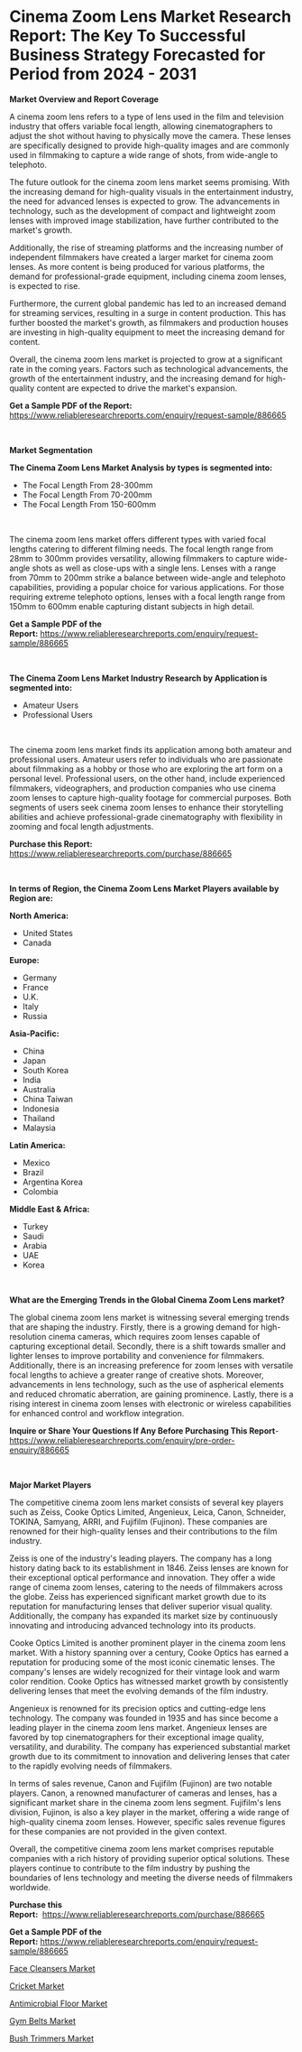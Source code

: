<p><h1>Cinema Zoom Lens Market Research Report: The Key To Successful Business Strategy Forecasted for Period from 2024 - 2031</h1></p><p><strong>Market Overview and Report Coverage</strong></p>
<p><p>A cinema zoom lens refers to a type of lens used in the film and television industry that offers variable focal length, allowing cinematographers to adjust the shot without having to physically move the camera. These lenses are specifically designed to provide high-quality images and are commonly used in filmmaking to capture a wide range of shots, from wide-angle to telephoto.</p><p>The future outlook for the cinema zoom lens market seems promising. With the increasing demand for high-quality visuals in the entertainment industry, the need for advanced lenses is expected to grow. The advancements in technology, such as the development of compact and lightweight zoom lenses with improved image stabilization, have further contributed to the market's growth.</p><p>Additionally, the rise of streaming platforms and the increasing number of independent filmmakers have created a larger market for cinema zoom lenses. As more content is being produced for various platforms, the demand for professional-grade equipment, including cinema zoom lenses, is expected to rise.</p><p>Furthermore, the current global pandemic has led to an increased demand for streaming services, resulting in a surge in content production. This has further boosted the market's growth, as filmmakers and production houses are investing in high-quality equipment to meet the increasing demand for content.</p><p>Overall, the cinema zoom lens market is projected to grow at a significant rate in the coming years. Factors such as technological advancements, the growth of the entertainment industry, and the increasing demand for high-quality content are expected to drive the market's expansion.</p></p>
<p><strong>Get a Sample PDF of the Report:</strong> <a href="https://www.reliableresearchreports.com/enquiry/request-sample/886665">https://www.reliableresearchreports.com/enquiry/request-sample/886665</a></p>
<p>&nbsp;</p>
<p><strong>Market Segmentation</strong></p>
<p><strong>The Cinema Zoom Lens Market Analysis by types is segmented into:</strong></p>
<p><ul><li>The Focal Length From 28-300mm</li><li>The Focal Length From 70-200mm</li><li>The Focal Length From 150-600mm</li></ul></p>
<p>&nbsp;</p>
<p><p>The cinema zoom lens market offers different types with varied focal lengths catering to different filming needs. The focal length range from 28mm to 300mm provides versatility, allowing filmmakers to capture wide-angle shots as well as close-ups with a single lens. Lenses with a range from 70mm to 200mm strike a balance between wide-angle and telephoto capabilities, providing a popular choice for various applications. For those requiring extreme telephoto options, lenses with a focal length range from 150mm to 600mm enable capturing distant subjects in high detail.</p></p>
<p><strong>Get a Sample PDF of the Report:</strong>&nbsp;<a href="https://www.reliableresearchreports.com/enquiry/request-sample/886665">https://www.reliableresearchreports.com/enquiry/request-sample/886665</a></p>
<p>&nbsp;</p>
<p><strong>The Cinema Zoom Lens Market Industry Research by Application is segmented into:</strong></p>
<p><ul><li>Amateur Users</li><li>Professional Users</li></ul></p>
<p>&nbsp;</p>
<p><p>The cinema zoom lens market finds its application among both amateur and professional users. Amateur users refer to individuals who are passionate about filmmaking as a hobby or those who are exploring the art form on a personal level. Professional users, on the other hand, include experienced filmmakers, videographers, and production companies who use cinema zoom lenses to capture high-quality footage for commercial purposes. Both segments of users seek cinema zoom lenses to enhance their storytelling abilities and achieve professional-grade cinematography with flexibility in zooming and focal length adjustments.</p></p>
<p><strong>Purchase this Report:</strong>&nbsp; <a href="https://www.reliableresearchreports.com/purchase/886665">https://www.reliableresearchreports.com/purchase/886665</a></p>
<p>&nbsp;</p>
<p><strong>In terms of Region, the Cinema Zoom Lens Market Players available by Region are:</strong></p>
<p>
    <p> <strong> North America: </strong>
        <ul>
            <li>United States</li>
            <li>Canada</li>
        </ul>
        </p> 
    <p> <strong> Europe: </strong>
        <ul>
            <li>Germany</li>
            <li>France</li>
            <li>U.K.</li>
            <li>Italy</li>
            <li>Russia</li>
        </ul>
        </p> 
    <p> <strong> Asia-Pacific: </strong>
        <ul>
            <li>China</li>
            <li>Japan</li>
            <li>South Korea</li>
            <li>India</li>
            <li>Australia</li>
            <li>China Taiwan</li>
            <li>Indonesia</li>
            <li>Thailand</li>
            <li>Malaysia</li>
        </ul>
        </p> 
    <p> <strong> Latin America: </strong>
        <ul>
            <li>Mexico</li>
            <li>Brazil</li>
            <li>Argentina Korea</li>
            <li>Colombia</li>
        </ul>
        </p> 
    <p> <strong> Middle East & Africa: </strong>
        <ul>
            <li>Turkey</li>
            <li>Saudi</li>
            <li>Arabia</li>
            <li>UAE</li>
            <li>Korea</li>
        </ul>
    </p>
    </p>
<p>&nbsp;</p>
<p><strong>What are the Emerging Trends in the Global Cinema Zoom Lens market?</strong></p>
<p><p>The global cinema zoom lens market is witnessing several emerging trends that are shaping the industry. Firstly, there is a growing demand for high-resolution cinema cameras, which requires zoom lenses capable of capturing exceptional detail. Secondly, there is a shift towards smaller and lighter lenses to improve portability and convenience for filmmakers. Additionally, there is an increasing preference for zoom lenses with versatile focal lengths to achieve a greater range of creative shots. Moreover, advancements in lens technology, such as the use of aspherical elements and reduced chromatic aberration, are gaining prominence. Lastly, there is a rising interest in cinema zoom lenses with electronic or wireless capabilities for enhanced control and workflow integration.</p></p>
<p><strong>Inquire or Share Your Questions If Any Before Purchasing This Report</strong>- <a href="https://www.reliableresearchreports.com/enquiry/pre-order-enquiry/886665">https://www.reliableresearchreports.com/enquiry/pre-order-enquiry/886665</a></p>
<p>&nbsp;</p>
<p><strong>Major Market Players</strong></p>
<p><p>The competitive cinema zoom lens market consists of several key players such as Zeiss, Cooke Optics Limited, Angenieux, Leica, Canon, Schneider, TOKINA, Samyang, ARRI, and Fujifilm (Fujinon). These companies are renowned for their high-quality lenses and their contributions to the film industry.</p><p>Zeiss is one of the industry's leading players. The company has a long history dating back to its establishment in 1846. Zeiss lenses are known for their exceptional optical performance and innovation. They offer a wide range of cinema zoom lenses, catering to the needs of filmmakers across the globe. Zeiss has experienced significant market growth due to its reputation for manufacturing lenses that deliver superior visual quality. Additionally, the company has expanded its market size by continuously innovating and introducing advanced technology into its products.</p><p>Cooke Optics Limited is another prominent player in the cinema zoom lens market. With a history spanning over a century, Cooke Optics has earned a reputation for producing some of the most iconic cinematic lenses. The company's lenses are widely recognized for their vintage look and warm color rendition. Cooke Optics has witnessed market growth by consistently delivering lenses that meet the evolving demands of the film industry.</p><p>Angenieux is renowned for its precision optics and cutting-edge lens technology. The company was founded in 1935 and has since become a leading player in the cinema zoom lens market. Angenieux lenses are favored by top cinematographers for their exceptional image quality, versatility, and durability. The company has experienced substantial market growth due to its commitment to innovation and delivering lenses that cater to the rapidly evolving needs of filmmakers.</p><p>In terms of sales revenue, Canon and Fujifilm (Fujinon) are two notable players. Canon, a renowned manufacturer of cameras and lenses, has a significant market share in the cinema zoom lens segment. Fujifilm's lens division, Fujinon, is also a key player in the market, offering a wide range of high-quality cinema zoom lenses. However, specific sales revenue figures for these companies are not provided in the given context.</p><p>Overall, the competitive cinema zoom lens market comprises reputable companies with a rich history of providing superior optical solutions. These players continue to contribute to the film industry by pushing the boundaries of lens technology and meeting the diverse needs of filmmakers worldwide.</p></p>
<p><strong>Purchase this Report:</strong>&nbsp;&nbsp;<a href="https://www.reliableresearchreports.com/purchase/886665">https://www.reliableresearchreports.com/purchase/886665</a></p>
<p></p>
<p><strong>Get a Sample PDF of the Report:</strong>&nbsp;<a href="https://www.reliableresearchreports.com/enquiry/request-sample/886665">https://www.reliableresearchreports.com/enquiry/request-sample/886665</a></p>
<p><p><a href="https://github.com/maliyahmorrow6654/Market-Research-Report-List-2/blob/main/face-cleansers-market.md">Face Cleansers Market</a></p><p><a href="https://github.com/deliacustodio40/Market-Research-Report-List-2/blob/main/cricket-market.md">Cricket Market</a></p><p><a href="https://github.com/mahnoor2003/Market-Research-Report-List-2/blob/main/antimicrobial-floor-market.md">Antimicrobial Floor Market</a></p><p><a href="https://github.com/abdelrhmankishk22/Market-Research-Report-List-2/blob/main/gym-belts-market.md">Gym Belts Market</a></p><p><a href="https://github.com/marloy8/Market-Research-Report-List-2/blob/main/bush-trimmers-market.md">Bush Trimmers Market</a></p></p>